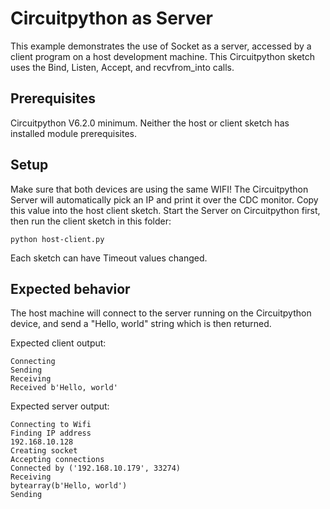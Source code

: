 # Circuitpython as Server

This example demonstrates the use of Socket as a server, accessed by a client program on a host development machine. This Circuitpython sketch uses the Bind, Listen, Accept, and recvfrom_into calls.

## Prerequisites

Circuitpython V6.2.0 minimum. Neither the host or client sketch has installed module prerequisites.

## Setup

Make sure that both devices are using the same WIFI! The Circuitpython Server will automatically pick an IP and print it over the CDC monitor. Copy this value into the host client sketch. Start the Server on Circuitpython first, then run the client sketch in this folder:

```
python host-client.py
```

Each sketch can have Timeout values changed.

## Expected behavior

The host machine will connect to the server running on the Circuitpython device, and send a "Hello, world" string which is then returned.

Expected client output:

```
Connecting
Sending
Receiving
Received b'Hello, world'
```

Expected server output:
```
Connecting to Wifi
Finding IP address
192.168.10.128
Creating socket
Accepting connections
Connected by ('192.168.10.179', 33274)
Receiving
bytearray(b'Hello, world')
Sending
```

